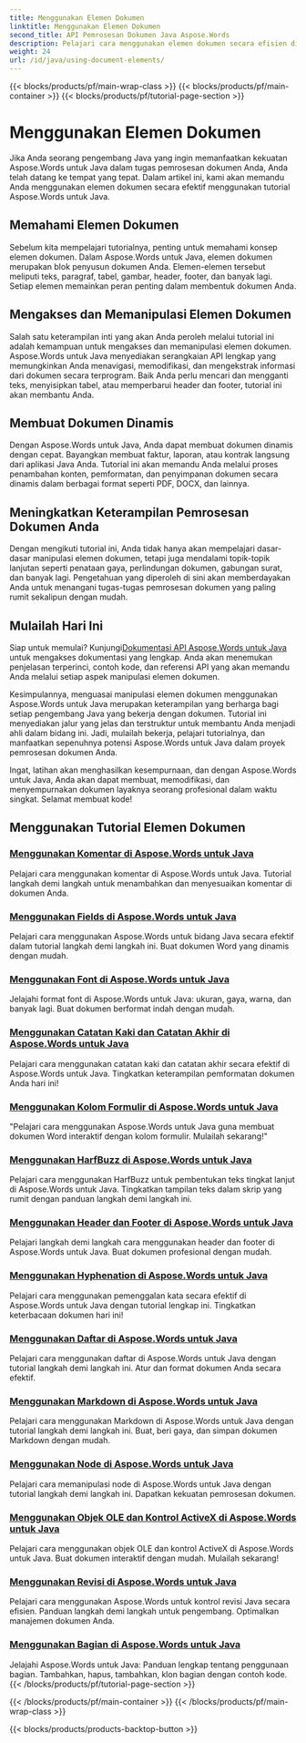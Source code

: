 ```yaml
---
title: Menggunakan Elemen Dokumen
linktitle: Menggunakan Elemen Dokumen
second_title: API Pemrosesan Dokumen Java Aspose.Words
description: Pelajari cara menggunakan elemen dokumen secara efisien di Aspose.Words untuk Java dengan tutorial lengkap kami. Tingkatkan keterampilan pemrosesan dokumen Java Anda hari ini!
weight: 24
url: /id/java/using-document-elements/
---
```


{{< blocks/products/pf/main-wrap-class >}}
{{< blocks/products/pf/main-container >}}
{{< blocks/products/pf/tutorial-page-section >}}

# Menggunakan Elemen Dokumen


Jika Anda seorang pengembang Java yang ingin memanfaatkan kekuatan Aspose.Words untuk Java dalam tugas pemrosesan dokumen Anda, Anda telah datang ke tempat yang tepat. Dalam artikel ini, kami akan memandu Anda menggunakan elemen dokumen secara efektif menggunakan tutorial Aspose.Words untuk Java.

## Memahami Elemen Dokumen

Sebelum kita mempelajari tutorialnya, penting untuk memahami konsep elemen dokumen. Dalam Aspose.Words untuk Java, elemen dokumen merupakan blok penyusun dokumen Anda. Elemen-elemen tersebut meliputi teks, paragraf, tabel, gambar, header, footer, dan banyak lagi. Setiap elemen memainkan peran penting dalam membentuk dokumen Anda.

## Mengakses dan Memanipulasi Elemen Dokumen

Salah satu keterampilan inti yang akan Anda peroleh melalui tutorial ini adalah kemampuan untuk mengakses dan memanipulasi elemen dokumen. Aspose.Words untuk Java menyediakan serangkaian API lengkap yang memungkinkan Anda menavigasi, memodifikasi, dan mengekstrak informasi dari dokumen secara terprogram. Baik Anda perlu mencari dan mengganti teks, menyisipkan tabel, atau memperbarui header dan footer, tutorial ini akan membantu Anda.

## Membuat Dokumen Dinamis

Dengan Aspose.Words untuk Java, Anda dapat membuat dokumen dinamis dengan cepat. Bayangkan membuat faktur, laporan, atau kontrak langsung dari aplikasi Java Anda. Tutorial ini akan memandu Anda melalui proses penambahan konten, pemformatan, dan penyimpanan dokumen secara dinamis dalam berbagai format seperti PDF, DOCX, dan lainnya.

## Meningkatkan Keterampilan Pemrosesan Dokumen Anda

Dengan mengikuti tutorial ini, Anda tidak hanya akan mempelajari dasar-dasar manipulasi elemen dokumen, tetapi juga mendalami topik-topik lanjutan seperti penataan gaya, perlindungan dokumen, gabungan surat, dan banyak lagi. Pengetahuan yang diperoleh di sini akan memberdayakan Anda untuk menangani tugas-tugas pemrosesan dokumen yang paling rumit sekalipun dengan mudah.

## Mulailah Hari Ini

 Siap untuk memulai? Kunjungi[Dokumentasi API Aspose.Words untuk Java](https://reference.aspose.com/words/java/) untuk mengakses dokumentasi yang lengkap. Anda akan menemukan penjelasan terperinci, contoh kode, dan referensi API yang akan memandu Anda melalui setiap aspek manipulasi elemen dokumen.

Kesimpulannya, menguasai manipulasi elemen dokumen menggunakan Aspose.Words untuk Java merupakan keterampilan yang berharga bagi setiap pengembang Java yang bekerja dengan dokumen. Tutorial ini menyediakan jalur yang jelas dan terstruktur untuk membantu Anda menjadi ahli dalam bidang ini. Jadi, mulailah bekerja, pelajari tutorialnya, dan manfaatkan sepenuhnya potensi Aspose.Words untuk Java dalam proyek pemrosesan dokumen Anda.

Ingat, latihan akan menghasilkan kesempurnaan, dan dengan Aspose.Words untuk Java, Anda akan dapat membuat, memodifikasi, dan menyempurnakan dokumen layaknya seorang profesional dalam waktu singkat. Selamat membuat kode!

## Menggunakan Tutorial Elemen Dokumen
### [Menggunakan Komentar di Aspose.Words untuk Java](./using-comments/)
Pelajari cara menggunakan komentar di Aspose.Words untuk Java. Tutorial langkah demi langkah untuk menambahkan dan menyesuaikan komentar di dokumen Anda.
### [Menggunakan Fields di Aspose.Words untuk Java](./using-fields/)
Pelajari cara menggunakan Aspose.Words untuk bidang Java secara efektif dalam tutorial langkah demi langkah ini. Buat dokumen Word yang dinamis dengan mudah.
### [Menggunakan Font di Aspose.Words untuk Java](./using-fonts/)
Jelajahi format font di Aspose.Words untuk Java: ukuran, gaya, warna, dan banyak lagi. Buat dokumen berformat indah dengan mudah.
### [Menggunakan Catatan Kaki dan Catatan Akhir di Aspose.Words untuk Java](./using-footnotes-and-endnotes/)
Pelajari cara menggunakan catatan kaki dan catatan akhir secara efektif di Aspose.Words untuk Java. Tingkatkan keterampilan pemformatan dokumen Anda hari ini!
### [Menggunakan Kolom Formulir di Aspose.Words untuk Java](./using-form-fields/)
"Pelajari cara menggunakan Aspose.Words untuk Java guna membuat dokumen Word interaktif dengan kolom formulir. Mulailah sekarang!"
### [Menggunakan HarfBuzz di Aspose.Words untuk Java](./using-harfbuzz/)
Pelajari cara menggunakan HarfBuzz untuk pembentukan teks tingkat lanjut di Aspose.Words untuk Java. Tingkatkan tampilan teks dalam skrip yang rumit dengan panduan langkah demi langkah ini.
### [Menggunakan Header dan Footer di Aspose.Words untuk Java](./using-headers-and-footers/)
Pelajari langkah demi langkah cara menggunakan header dan footer di Aspose.Words untuk Java. Buat dokumen profesional dengan mudah.
### [Menggunakan Hyphenation di Aspose.Words untuk Java](./using-hyphenation/)
Pelajari cara menggunakan pemenggalan kata secara efektif di Aspose.Words untuk Java dengan tutorial lengkap ini. Tingkatkan keterbacaan dokumen hari ini!
### [Menggunakan Daftar di Aspose.Words untuk Java](./using-lists/)
Pelajari cara menggunakan daftar di Aspose.Words untuk Java dengan tutorial langkah demi langkah ini. Atur dan format dokumen Anda secara efektif.
### [Menggunakan Markdown di Aspose.Words untuk Java](./using-markdown/)
Pelajari cara menggunakan Markdown di Aspose.Words untuk Java dengan tutorial langkah demi langkah ini. Buat, beri gaya, dan simpan dokumen Markdown dengan mudah.
### [Menggunakan Node di Aspose.Words untuk Java](./using-nodes/)
Pelajari cara memanipulasi node di Aspose.Words untuk Java dengan tutorial langkah demi langkah ini. Dapatkan kekuatan pemrosesan dokumen.
### [Menggunakan Objek OLE dan Kontrol ActiveX di Aspose.Words untuk Java](./using-ole-objects-and-activex/)
Pelajari cara menggunakan objek OLE dan kontrol ActiveX di Aspose.Words untuk Java. Buat dokumen interaktif dengan mudah. Mulailah sekarang!
### [Menggunakan Revisi di Aspose.Words untuk Java](./using-revisions/)
Pelajari cara menggunakan Aspose.Words untuk kontrol revisi Java secara efisien. Panduan langkah demi langkah untuk pengembang. Optimalkan manajemen dokumen Anda.
### [Menggunakan Bagian di Aspose.Words untuk Java](./using-sections/)
Jelajahi Aspose.Words untuk Java: Panduan lengkap tentang penggunaan bagian. Tambahkan, hapus, tambahkan, klon bagian dengan contoh kode.
{{< /blocks/products/pf/tutorial-page-section >}}

{{< /blocks/products/pf/main-container >}}
{{< /blocks/products/pf/main-wrap-class >}}

{{< blocks/products/products-backtop-button >}}
